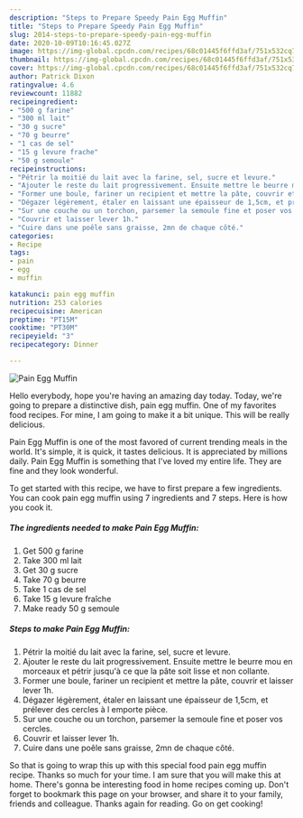 ```yaml
---
description: "Steps to Prepare Speedy Pain Egg Muffin"
title: "Steps to Prepare Speedy Pain Egg Muffin"
slug: 2014-steps-to-prepare-speedy-pain-egg-muffin
date: 2020-10-09T10:16:45.027Z
image: https://img-global.cpcdn.com/recipes/68c01445f6ffd3af/751x532cq70/pain-egg-muffin-photo-principale-de-la-recette.jpg
thumbnail: https://img-global.cpcdn.com/recipes/68c01445f6ffd3af/751x532cq70/pain-egg-muffin-photo-principale-de-la-recette.jpg
cover: https://img-global.cpcdn.com/recipes/68c01445f6ffd3af/751x532cq70/pain-egg-muffin-photo-principale-de-la-recette.jpg
author: Patrick Dixon
ratingvalue: 4.6
reviewcount: 11882
recipeingredient:
- "500 g farine"
- "300 ml lait"
- "30 g sucre"
- "70 g beurre"
- "1 cas de sel"
- "15 g levure frache"
- "50 g semoule"
recipeinstructions:
- "Pétrir la moitié du lait avec la farine, sel, sucre et levure."
- "Ajouter le reste du lait progressivement. Ensuite mettre le beurre mou en morceaux et pétrir jusqu&#39;à ce que la pâte soit lisse et non collante."
- "Former une boule, fariner un recipient et mettre la pâte, couvrir et laisser lever 1h."
- "Dégazer légèrement, étaler en laissant une épaisseur de 1,5cm, et prélever des cercles à l emporte pièce."
- "Sur une couche ou un torchon, parsemer la semoule fine et poser vos cercles."
- "Couvrir et laisser lever 1h."
- "Cuire dans une poêle sans graisse, 2mn de chaque côté."
categories:
- Recipe
tags:
- pain
- egg
- muffin

katakunci: pain egg muffin 
nutrition: 253 calories
recipecuisine: American
preptime: "PT15M"
cooktime: "PT30M"
recipeyield: "3"
recipecategory: Dinner

---
```



![Pain Egg Muffin](https://img-global.cpcdn.com/recipes/68c01445f6ffd3af/751x532cq70/pain-egg-muffin-photo-principale-de-la-recette.jpg)

Hello everybody, hope you're having an amazing day today. Today, we're going to prepare a distinctive dish, pain egg muffin. One of my favorites food recipes. For mine, I am going to make it a bit unique. This will be really delicious.

Pain Egg Muffin is one of the most favored of current trending meals in the world. It's simple, it is quick, it tastes delicious. It is appreciated by millions daily. Pain Egg Muffin is something that I've loved my entire life. They are fine and they look wonderful.




To get started with this recipe, we have to first prepare a few ingredients. You can cook pain egg muffin using 7 ingredients and 7 steps. Here is how you cook it.

<!--inarticleads1-->

##### The ingredients needed to make Pain Egg Muffin:

1. Get 500 g farine
1. Take 300 ml lait
1. Get 30 g sucre
1. Take 70 g beurre
1. Take 1 cas de sel
1. Take 15 g levure fraîche
1. Make ready 50 g semoule




<!--inarticleads2-->

##### Steps to make Pain Egg Muffin:

1. Pétrir la moitié du lait avec la farine, sel, sucre et levure.
1. Ajouter le reste du lait progressivement. Ensuite mettre le beurre mou en morceaux et pétrir jusqu&#39;à ce que la pâte soit lisse et non collante.
1. Former une boule, fariner un recipient et mettre la pâte, couvrir et laisser lever 1h.
1. Dégazer légèrement, étaler en laissant une épaisseur de 1,5cm, et prélever des cercles à l emporte pièce.
1. Sur une couche ou un torchon, parsemer la semoule fine et poser vos cercles.
1. Couvrir et laisser lever 1h.
1. Cuire dans une poêle sans graisse, 2mn de chaque côté.




So that is going to wrap this up with this special food pain egg muffin recipe. Thanks so much for your time. I am sure that you will make this at home. There's gonna be interesting food in home recipes coming up. Don't forget to bookmark this page on your browser, and share it to your family, friends and colleague. Thanks again for reading. Go on get cooking!
